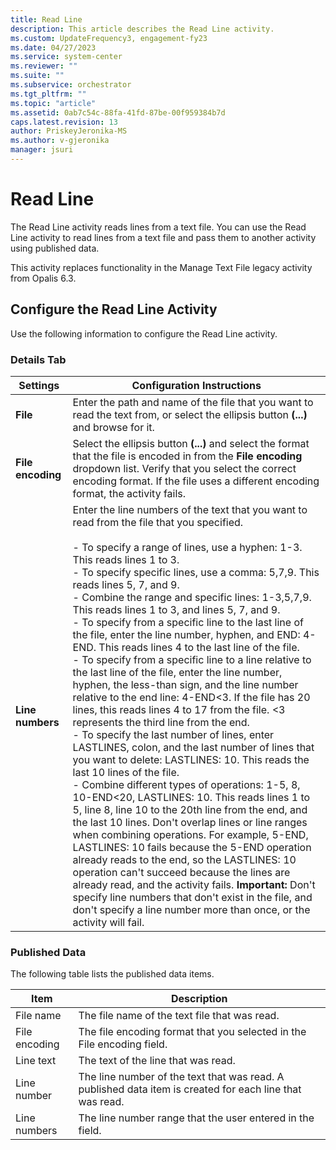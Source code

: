 ```yaml
---
title: Read Line
description: This article describes the Read Line activity.
ms.custom: UpdateFrequency3, engagement-fy23
ms.date: 04/27/2023
ms.service: system-center
ms.reviewer: ""
ms.suite: ""
ms.subservice: orchestrator
ms.tgt_pltfrm: ""
ms.topic: "article"
ms.assetid: 0ab7c54c-88fa-41fd-87be-00f959384b7d
caps.latest.revision: 13
author: PriskeyJeronika-MS
ms.author: v-gjeronika
manager: jsuri
---
```

# Read Line

The Read Line activity reads lines from a text file. You can use the Read Line activity to read lines from a text file and pass them to another activity using published data.  

 This activity replaces functionality in the Manage Text File legacy activity from Opalis 6.3.  

## Configure the Read Line Activity

 Use the following information to configure the Read Line activity.  

### Details Tab  

|Settings|Configuration Instructions|  
|--------------|--------------------------------|  
|**File**|Enter the path and name of the file that you want to read the text from, or select the ellipsis button **(...)** and browse for it.|  
|**File encoding**|Select the ellipsis button **(...)** and select the format that the file is encoded in from the **File encoding** dropdown list. Verify that you select the correct encoding format. If the file uses a different encoding format, the activity fails.|  
|**Line numbers**|Enter the line numbers of the text that you want to read from the file that you specified.<br /><br /> -   To specify a range of lines, use a hyphen: 1-3. This reads lines 1 to 3.<br />-   To specify specific lines, use a comma: 5,7,9. This reads lines 5, 7, and 9.<br />-   Combine the range and specific lines: 1-3,5,7,9. This reads lines 1 to 3, and lines 5, 7, and 9.<br />-   To specify from a specific line to the last line of the file, enter the line number, hyphen, and END: 4-END. This reads lines 4 to the last line of the file.<br />-   To specify from a specific line to a line relative to the last line of the file, enter the line number, hyphen, the less-than sign, and the line number relative to the end line: 4-END<3. If the file has 20 lines, this reads lines 4 to 17 from the file. <3 represents the third line from the end.<br />-   To specify the last number of lines, enter LASTLINES, colon, and the last number of lines that you want to delete: LASTLINES: 10. This reads the last 10 lines of the file.<br />-   Combine different types of operations: 1-5, 8, 10-END<20, LASTLINES: 10. This reads lines 1 to 5, line 8, line 10 to the 20th line from the end, and the last 10 lines. Don't overlap lines or line ranges when combining operations. For example, 5-END, LASTLINES: 10 fails because the 5-END operation already reads to the end, so the LASTLINES: 10 operation can't succeed because the lines are already read, and the activity fails. **Important:**  Don't specify line numbers that don't exist in the file, and don't specify a line number more than once, or the activity will fail.|  

### Published Data

 The following table lists the published data items.  

|Item|Description|  
|----------|-----------------|  
|File name|The file name of the text file that was read.|  
|File encoding|The file encoding format that you selected in the File encoding field.|  
|Line text|The text of the line that was read.|  
|Line number|The line number of the text that was read. A published data item is created for each line that was read.|  
|Line numbers|The line number range that the user entered in the field.|
